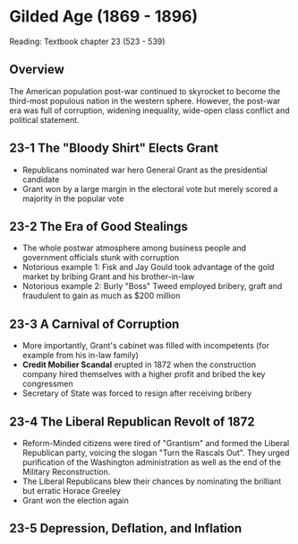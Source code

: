 # Gilded Age (1869 - 1896)

Reading: Textbook chapter 23 (523 - 539)

## Overview
The American population post-war continued to skyrocket to become the third-most populous nation in the western sphere. However, the post-war era was full of corruption, widening inequality, wide-open class conflict and political statement.

## 23-1 The "Bloody Shirt" Elects Grant
- Republicans nominated war hero General Grant as the presidential candidate
- Grant won by a large margin in the electoral vote but merely scored a majority in the popular vote

## 23-2 The Era of Good Stealings
- The whole postwar atmosphere among business people and government officials stunk with corruption
- Notorious example 1: Fisk and Jay Gould took advantage of the gold market by bribing Grant and his brother-in-law
- Notorious example 2: Burly "Boss" Tweed employed bribery, graft and fraudulent to gain as much as $200 million

## 23-3 A Carnival of Corruption
- More importantly, Grant's cabinet was filled with incompetents (for example from his in-law family)
- **Credit Mobilier Scandal** erupted in 1872 when the construction company hired themselves with a higher profit and bribed the key congressmen 
- Secretary of State was forced to resign after receiving bribery

## 23-4 The Liberal Republican Revolt of 1872
- Reform-Minded citizens were tired of "Grantism" and formed the Liberal Republican party, voicing the slogan "Turn the Rascals Out". They urged purification of the Washington administration as well as the end of the Military Reconstruction.
- The Liberal Republicans blew their chances by nominating the brilliant but erratic Horace Greeley
- Grant won the election again

## 23-5 Depression, Deflation, and Inflation

